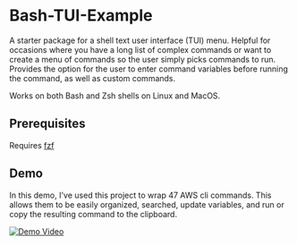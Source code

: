 # Bash-TUI-Example
A starter package for a shell text user interface (TUI) menu. Helpful for occasions where you have a long list of complex commands or want to create a menu of commands so the user simply picks commands to run. Provides the option for the user to enter command variables before running the command, as well as custom commands.

Works on both Bash and Zsh shells on Linux and MacOS.

## Prerequisites
Requires [fzf](https://github.com/junegunn/fzf)

## Demo

In this demo, I've used this project to wrap 47 AWS cli commands. This allows them to be easily organized, searched, update variables, and run or copy the resulting command to the clipboard.

[![Demo Video](https://img.youtube.com/vi/op0Pi2EgJW0/0.jpg)](https://www.youtube.com/watch?v=op0Pi2EgJW0)
